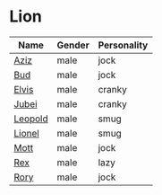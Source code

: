 # Lion

|Name|Gender|Personality|
|---|---|---|
|[Aziz](github.com/lindsaygelle/animalcrossing/villager/lion/aziz)|male|jock|
|[Bud](github.com/lindsaygelle/animalcrossing/villager/lion/bud)|male|jock|
|[Elvis](github.com/lindsaygelle/animalcrossing/villager/lion/elvis)|male|cranky|
|[Jubei](github.com/lindsaygelle/animalcrossing/villager/lion/jubei)|male|cranky|
|[Leopold](github.com/lindsaygelle/animalcrossing/villager/lion/leopold)|male|smug|
|[Lionel](github.com/lindsaygelle/animalcrossing/villager/lion/lionel)|male|smug|
|[Mott](github.com/lindsaygelle/animalcrossing/villager/lion/mott)|male|jock|
|[Rex](github.com/lindsaygelle/animalcrossing/villager/lion/rex)|male|lazy|
|[Rory](github.com/lindsaygelle/animalcrossing/villager/lion/rory)|male|jock|
